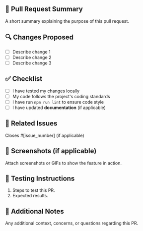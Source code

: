 ## 📌 Pull Request Summary

A short summary explaining the purpose of this pull request.

## 🔍 Changes Proposed

- [ ] Describe change 1
- [ ] Describe change 2
- [ ] Describe change 3

## ✅ Checklist

- [ ] I have tested my changes locally
- [ ] My code follows the project's coding standards
- [ ] I have run `npm run lint` to ensure code style
- [ ] I have updated **documentation** (if applicable)

## 🏁 Related Issues

Closes #[issue_number] (if applicable)

## 📸 Screenshots (if applicable)

Attach screenshots or GIFs to show the feature in action.

## 🔄 Testing Instructions

1. Steps to test this PR.
2. Expected results.

## 🚀 Additional Notes

Any additional context, concerns, or questions regarding this PR.
